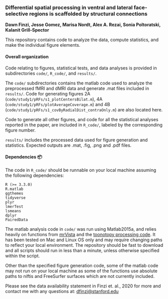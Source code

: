 ### Differential spatial processing in ventral and lateral face-selective regions is scaffolded by structural connections
**Dawn Finzi, Jesse Gomez, Marisa Nordt, Alex A. Rezai, Sonia Poltoratski, Kalanit Grill-Spector**

This repository contains code to analyze the data, compute statistics, and make the individual figure elements. 

#### Overall organization 
Code relating to figures, statistical tests, and data analyses is provided in subdirectories `code/`, `R_code/`, and `results/`. 

The `code/` subdirectories contains the matlab code used to analyze the preprocessed fMRI and dMRI data and generate .mat files included in `results/`. Code for generating figures 2A (`code/study1/pRFs/s1_plotCentersBilat.m`), 4A (`code/study1/pRFs/plotAverageCoverage.m`) and 4B (`code/study1/pRFs/s1_covByRadialDist_contraOnly.m`) are also located here. 

Code to generate all other figures, and code for all the statistical analyses reported in the paper, are included in `R_code/`, labeled by the corresponding figure number. 

`results/` includes the processed data used for figure generation and statistics.
Expected outputs are .mat, .fig, .png and .pdf files. 

#### Dependencies :package:
The code in `R_code/` should be runnable on your local machine assuming the following dependencies:
```
R (>= 3.3.0)
R.matlab
ggthemes
tidyverse
plyr
lmerTest
lsmeans
dplyr
PairedData
```

The matlab analysis code in `code/` was run using Matlab2015a, and relies heavily on functions from [mrVista](http://github.com/vistalab) and the [toonotopy processing code](https://github.com/VPNL/toonotopy). It has been tested on Mac and Linux OS only and may require changing paths to reflect your local environment. The repository should be fast to download and all scripts should run in less than a minute, unless otherwise specified within the script. 

Other than the specified figure generation code, some of the matlab code may not run on your local machine as some of the functions use absolute paths to niftis and FreeSurfer surfaces which are not currently included. 

Please see the data availability statement in Finzi et. al., 2020 for more and contact me with any questions at: <dfinzi@stanford.edu>
